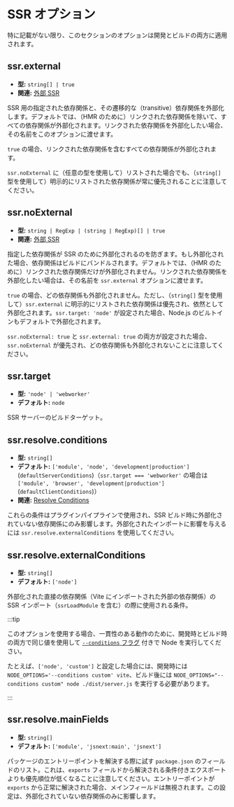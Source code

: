 # SSR オプション

特に記載がない限り、このセクションのオプションは開発とビルドの両方に適用されます。

## ssr.external

- **型:** `string[] | true`
- **関連:** [外部 SSR](/guide/ssr#ssr-externals)

SSR 用の指定された依存関係と、その遷移的な（transitive）依存関係を外部化します。デフォルトでは、（HMR のために）リンクされた依存関係を除いて、すべての依存関係が外部化されます。リンクされた依存関係を外部化したい場合、その名前をこのオプションに渡せます。

`true` の場合、リンクされた依存関係を含むすべての依存関係が外部化されます。

`ssr.noExternal` に（任意の型を使用して）リストされた場合でも、（`string[]` 型を使用して）明示的にリストされた依存関係が常に優先されることに注意してください。

## ssr.noExternal

- **型:** `string | RegExp | (string | RegExp)[] | true`
- **関連:** [外部 SSR](/guide/ssr#ssr-externals)

指定した依存関係が SSR のために外部化されるのを防ぎます。もし外部化された場合、依存関係はビルドにバンドルされます。デフォルトでは、（HMR のために）リンクされた依存関係だけが外部化されません。リンクされた依存関係を外部化したい場合は、その名前を `ssr.external` オプションに渡せます。

`true` の場合、どの依存関係も外部化されません。ただし、（`string[]` 型を使用して）`ssr.external` に明示的にリストされた依存関係は優先され、依然として外部化されます。`ssr.target: 'node'` が設定された場合、Node.js のビルトインもデフォルトで外部化されます。

`ssr.noExternal: true` と `ssr.external: true` の両方が設定された場合、`ssr.noExternal` が優先され、どの依存関係も外部化されないことに注意してください。

## ssr.target

- **型:** `'node' | 'webworker'`
- **デフォルト:** `node`

SSR サーバーのビルドターゲット。

## ssr.resolve.conditions

- **型:** `string[]`
- **デフォルト:** `['module', 'node', 'development|production']` (`defaultServerConditions`)（`ssr.target === 'webworker'` の場合は `['module', 'browser', 'development|production']` (`defaultClientConditions`)）
- **関連:** [Resolve Conditions](./shared-options.md#resolve-conditions)

これらの条件はプラグインパイプラインで使用され、SSR ビルド時に外部化されていない依存関係にのみ影響します。外部化されたインポートに影響を与えるには `ssr.resolve.externalConditions` を使用してください。

## ssr.resolve.externalConditions

- **型:** `string[]`
- **デフォルト:** `['node']`

外部化された直接の依存関係（Vite にインポートされた外部の依存関係）の SSR インポート（`ssrLoadModule` を含む）の際に使用される条件。

:::tip

このオプションを使用する場合、一貫性のある動作のために、開発時とビルド時の両方で同じ値を使用して [`--conditions` フラグ](https://nodejs.org/docs/latest/api/cli.html#-c-condition---conditionscondition) 付きで Node を実行してください。

たとえば、`['node', 'custom']` と設定した場合には、開発時には `NODE_OPTIONS='--conditions custom' vite`、ビルド後には `NODE_OPTIONS="--conditions custom" node ./dist/server.js` を実行する必要があります。

:::

## ssr.resolve.mainFields

- **型:** `string[]`
- **デフォルト:** `['module', 'jsnext:main', 'jsnext']`

パッケージのエントリーポイントを解決する際に試す `package.json` のフィールドのリスト。これは、`exports` フィールドから解決される条件付きエクスポートよりも優先順位が低くなることに注意してください。エントリーポイントが `exports` から正常に解決された場合、メインフィールドは無視されます。この設定は、外部化されていない依存関係のみに影響します。
